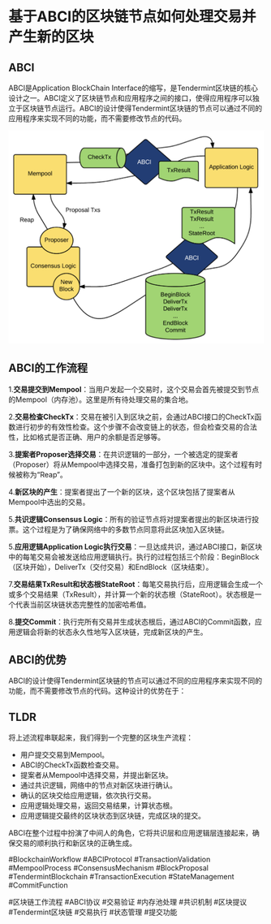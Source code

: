# 基于ABCI的区块链节点如何处理交易并产生新的区块

## ABCI
ABCI是Application BlockChain Interface的缩写，是Tendermint区块链的核心设计之一。ABCI定义了区块链节点和应用程序之间的接口，使得应用程序可以独立于区块链节点运行。ABCI的设计使得Tendermint区块链的节点可以通过不同的应用程序来实现不同的功能，而不需要修改节点的代码。

![abci workflow](../assets/cosmos/abci_workflow.png)

## ABCI的工作流程
1.**交易提交到Mempool**：当用户发起一个交易时，这个交易会首先被提交到节点的Mempool（内存池）。这里是所有待处理交易的集合地。

2.**交易检查CheckTx**：交易在被引入到区块之前，会通过ABCI接口的CheckTx函数进行初步的有效性检查。这个步骤不会改变链上的状态，但会检查交易的合法性，比如格式是否正确、用户的余额是否足够等。

3.**提案者Proposer选择交易**：在共识逻辑的一部分，一个被选定的提案者（Proposer）将从Mempool中选择交易，准备打包到新的区块中。这个过程有时候被称为“Reap”。

4.**新区块的产生**：提案者提出了一个新的区块，这个区块包括了提案者从Mempool中选出的交易。

5.**共识逻辑Consensus Logic**：所有的验证节点将对提案者提出的新区块进行投票。这个过程是为了确保网络中的多数节点同意将此区块加入区块链。

5.**应用逻辑Application Logic执行交易**：一旦达成共识，通过ABCI接口，新区块中的每笔交易会被发送给应用逻辑执行。执行的过程包括三个阶段：BeginBlock（区块开始），DeliverTx（交付交易）和EndBlock（区块结束）。

7.**交易结果TxResult和状态根StateRoot**：每笔交易执行后，应用逻辑会生成一个或多个交易结果（TxResult），并计算一个新的状态根（StateRoot）。状态根是一个代表当前区块链状态完整性的加密哈希值。

8.**提交Commit**：执行完所有交易并生成状态根后，通过ABCI的Commit函数，应用逻辑会将新的状态永久性地写入区块链，完成新区块的产生。

## ABCI的优势
ABCI的设计使得Tendermint区块链的节点可以通过不同的应用程序来实现不同的功能，而不需要修改节点的代码。这种设计的优势在于：

## TLDR
将上述流程串联起来，我们得到一个完整的区块生产流程：

* 用户提交交易到Mempool。
* ABCI的CheckTx函数检查交易。
* 提案者从Mempool中选择交易，并提出新区块。
* 通过共识逻辑，网络中的节点对新区块进行确认。
* 确认的区块交给应用逻辑，依次执行交易。
* 应用逻辑处理交易，返回交易结果，计算状态根。
* 应用逻辑提交最终的区块状态到区块链，完成区块的提交。

ABCI在整个过程中扮演了中间人的角色，它将共识层和应用逻辑层连接起来，确保交易的顺利执行和新区块的正确生成。

#BlockchainWorkflow #ABCIProtocol #TransactionValidation #MempoolProcess #ConsensusMechanism #BlockProposal #TendermintBlockchain #TransactionExecution #StateManagement #CommitFunction

#区块链工作流程 #ABCI协议 #交易验证 #内存池处理 #共识机制 #区块提议 #Tendermint区块链 #交易执行 #状态管理 #提交功能
